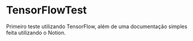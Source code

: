 # TensorFlowTest
Primeiro teste utilizando TensorFlow, além de uma documentação simples feita utilizando o Notion.

